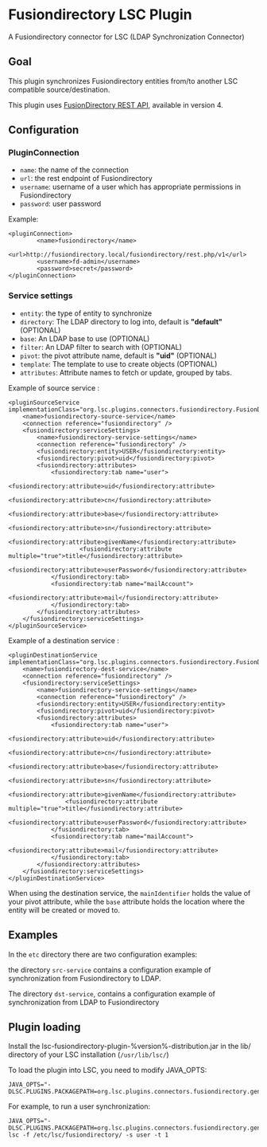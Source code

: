 # Fusiondirectory LSC Plugin

A Fusiondirectory connector for LSC (LDAP Synchronization Connector)

## Goal

This plugin synchronizes Fusiondirectory entities from/to another LSC compatible source/destination.

This plugin uses [FusionDirectory REST API](https://rest-api.fusiondirectory.info/), available in version 4.

## Configuration

### PluginConnection

+ `name`: the name of the connection
+ `url`: the rest endpoint of Fusiondirectory
+ `username`: username of a user which has appropriate permissions in Fusiondirectory 
+ `password`: user password

Example: 

```
<pluginConnection>
        <name>fusiondirectory</name>
        <url>http://fusiondirectory.local/fusiondirectory/rest.php/v1</url>
        <username>fd-admin</username>
        <password>secret</password>
</pluginConnection>
```

### Service settings

+ `entity`: the type of entity to synchronize
+ `directory`: The LDAP directory to log into,  default is **"default"** (OPTIONAL)
+ `base`: An LDAP base to use (OPTIONAL)
+ `filter`: An LDAP filter to search with (OPTIONAL)
+ `pivot`: the pivot attribute name, default is **"uid"** (OPTIONAL)
+ `template`: The template to use to create objects (OPTIONAL)
+ `attributes`: Attribute names to fetch or update, grouped by tabs.

Example of source service :

```
<pluginSourceService implementationClass="org.lsc.plugins.connectors.fusiondirectory.FusionDirectorySrcService">
    <name>fusiondirectory-source-service</name>
    <connection reference="fusiondirectory" />
    <fusiondirectory:serviceSettings>
        <name>fusiondirectory-service-settings</name>
        <connection reference="fusiondirectory" />
        <fusiondirectory:entity>USER</fusiondirectory:entity>
        <fusiondirectory:pivot>uid</fusiondirectory:pivot>
        <fusiondirectory:attributes>
            <fusiondirectory:tab name="user">
                    <fusiondirectory:attribute>uid</fusiondirectory:attribute>
                    <fusiondirectory:attribute>cn</fusiondirectory:attribute>
                    <fusiondirectory:attribute>base</fusiondirectory:attribute>
                    <fusiondirectory:attribute>sn</fusiondirectory:attribute>
                    <fusiondirectory:attribute>givenName</fusiondirectory:attribute>
                    <fusiondirectory:attribute multiple="true">title</fusiondirectory:attribute>
                    <fusiondirectory:attribute>userPassword</fusiondirectory:attribute>
            </fusiondirectory:tab>
            <fusiondirectory:tab name="mailAccount">
                    <fusiondirectory:attribute>mail</fusiondirectory:attribute>
            </fusiondirectory:tab>
        </fusiondirectory:attributes>
    </fusiondirectory:serviceSettings>
</pluginSourceService>
```

Example of a destination service :

```
<pluginDestinationService implementationClass="org.lsc.plugins.connectors.fusiondirectory.FusionDirectoryDstService">
    <name>fusiondirectory-dest-service</name>
    <connection reference="fusiondirectory" />
    <fusiondirectory:serviceSettings>
        <name>fusiondirectory-service-settings</name>
        <connection reference="fusiondirectory" />
        <fusiondirectory:entity>USER</fusiondirectory:entity>
        <fusiondirectory:pivot>uid</fusiondirectory:pivot>
        <fusiondirectory:attributes>
            <fusiondirectory:tab name="user">
                <fusiondirectory:attribute>uid</fusiondirectory:attribute>
                <fusiondirectory:attribute>cn</fusiondirectory:attribute>
                <fusiondirectory:attribute>base</fusiondirectory:attribute>
                <fusiondirectory:attribute>sn</fusiondirectory:attribute>
                <fusiondirectory:attribute>givenName</fusiondirectory:attribute>
                <fusiondirectory:attribute multiple="true">title</fusiondirectory:attribute>
                <fusiondirectory:attribute>userPassword</fusiondirectory:attribute>
            </fusiondirectory:tab>
            <fusiondirectory:tab name="mailAccount">
                <fusiondirectory:attribute>mail</fusiondirectory:attribute>
            </fusiondirectory:tab>
        </fusiondirectory:attributes>
    </fusiondirectory:serviceSettings>
</pluginDestinationService>
```

When using the destination service, the `mainIdentifier` holds the value of your pivot attribute, while the `base` attribute holds the location where the entity will be created or moved to.


## Examples

In the `etc` directory there are two configuration examples:

the directory `src-service` contains a configuration example of synchronization from Fusiondirectory to LDAP. 

The directory `dst-service`, contains a configuration example of synchronization from LDAP to Fusiondirectory

## Plugin loading

Install the lsc-fusiondirectory-plugin-%version%-distribution.jar in the lib/ directory of your LSC installation (`/usr/lib/lsc/`)

To load the plugin into LSC, you need to modify JAVA_OPTS: 

```
JAVA_OPTS="-DLSC.PLUGINS.PACKAGEPATH=org.lsc.plugins.connectors.fusiondirectory.generated"
```

For example, to run a user synchronization: 

```
JAVA_OPTS="-DLSC.PLUGINS.PACKAGEPATH=org.lsc.plugins.connectors.fusiondirectory.generated" lsc -f /etc/lsc/fusiondirectory/ -s user -t 1
```
